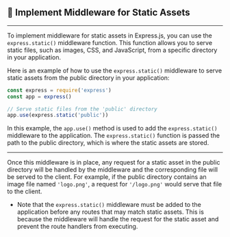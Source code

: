 ## 📖 Implement Middleware for Static Assets ##
***
To implement middleware for static assets in Express.js, you can use the `express.static()` middleware function. This function allows you to serve static files, such as images, CSS, and JavaScript, from a specific directory in your application.  


Here is an example of how to use the `express.static()` middleware to serve static assets from the public directory in your application:

```javascript
const express = require('express')
const app = express()

// Serve static files from the 'public' directory
app.use(express.static('public'))
```

In this example, the `app.use()` method is used to add the ``express.static()`` middleware to the application. The `express.static()` function is passed the path to the public directory, which is where the static assets are stored.
***
Once this middleware is in place, any request for a static asset in the public directory will be handled by the middleware and the corresponding file will be served to the client. For example, if the public directory contains an image file named `'logo.png'`, a request for `'/logo.png'` would serve that file to the client.

* Note that the `express.static()` middleware must be added to the application before any routes that may match static assets. This is because the middleware will handle the request for the static asset and prevent the route handlers from executing.